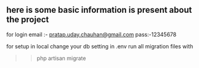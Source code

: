 here is some basic information is present about the project
----------------------------------------------------------

for login 
email :- pratap.uday.chauhan@gmail.com
pass:-12345678

for setup in local change your db setting in .env 
run all migration files with 
>> php artisan migrate
